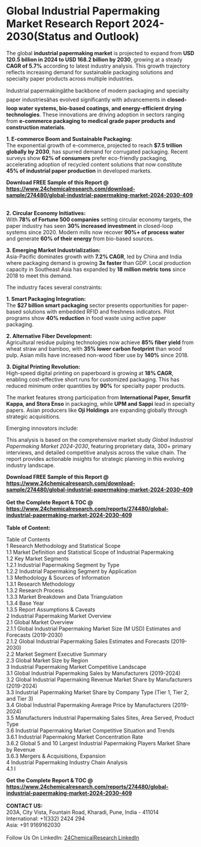 <h1>Global Industrial Papermaking Market Research Report 2024-2030(Status and Outlook)</h1><p>The global <strong>industrial papermaking market</strong> is projected to expand from <strong>USD 120.5 billion in 2024 to USD 168.2 billion by 2030</strong>, growing at a steady <strong>CAGR of 5.7%</strong> according to latest industry analysis. This growth trajectory reflects increasing demand for sustainable packaging solutions and specialty paper products across multiple industries.</p><p>Industrial papermakingâthe backbone of modern packaging and specialty paper industriesâhas evolved significantly with advancements in <strong>closed-loop water systems, bio-based coatings, and energy-efficient drying technologies</strong>. These innovations are driving adoption in sectors ranging from <strong>e-commerce packaging to medical grade paper products and construction materials</strong>.</p><p><strong>1. E-commerce Boom and Sustainable Packaging:</strong><br>
The exponential growth of e-commerce, projected to reach <strong>$7.5 trillion globally by 2030</strong>, has spurred demand for corrugated packaging. Recent surveys show <strong>62% of consumers</strong> prefer eco-friendly packaging, accelerating adoption of recycled content solutions that now constitute <strong>45% of industrial paper production</strong> in developed markets.</p><div><b>Download FREE Sample of this Report @ 
            <a href="https://www.24chemicalresearch.com/download-sample/274480/global-industrial-papermaking-market-2024-2030-409">
            https://www.24chemicalresearch.com/download-sample/274480/global-industrial-papermaking-market-2024-2030-409</a></b></div><br><p><strong>2. Circular Economy Initiatives:</strong><br>
With <strong>78% of Fortune 500 companies</strong> setting circular economy targets, the paper industry has seen <strong>30% increased investment</strong> in closed-loop systems since 2020. Modern mills now recover <strong>90%+ of process water</strong> and generate <strong>60% of their energy</strong> from bio-based sources.</p><p><strong>3. Emerging Market Industrialization:</strong><br>
Asia-Pacific dominates growth with <strong>7.2% CAGR</strong>, led by China and India where packaging demand is growing <strong>3x faster</strong> than GDP. Local production capacity in Southeast Asia has expanded by <strong>18 million metric tons</strong> since 2018 to meet this demand.</p><p>The industry faces several constraints:</p><p><strong>1. Smart Packaging Integration:</strong><br>
The <strong>$27 billion smart packaging</strong> sector presents opportunities for paper-based solutions with embedded RFID and freshness indicators. Pilot programs show <strong>40% reduction</strong> in food waste using active paper packaging.</p><p><strong>2. Alternative Fiber Development:</strong><br>
Agricultural residue pulping technologies now achieve <strong>85% fiber yield</strong> from wheat straw and bamboo, with <strong>35% lower carbon footprint</strong> than wood pulp. Asian mills have increased non-wood fiber use by <strong>140%</strong> since 2018.</p><p><strong>3. Digital Printing Revolution:</strong><br>
High-speed digital printing on paperboard is growing at <strong>18% CAGR</strong>, enabling cost-effective short runs for customized packaging. This has reduced minimum order quantities by <strong>90%</strong> for specialty paper products.</p><p>The market features strong participation from <strong>International Paper, Smurfit Kappa, and Stora Enso</strong> in packaging, while <strong>UPM and Sappi</strong> lead in specialty papers. Asian producers like <strong>Oji Holdings</strong> are expanding globally through strategic acquisitions.</p><p>Emerging innovators include:</p><p>This analysis is based on the comprehensive market study <em>Global Industrial Papermaking Market 2024-2030</em>, featuring proprietary data, 300+ primary interviews, and detailed competitive analysis across the value chain. The report provides actionable insights for strategic planning in this evolving industry landscape.</p><div><b>Download FREE Sample of this Report @ 
            <a href="https://www.24chemicalresearch.com/download-sample/274480/global-industrial-papermaking-market-2024-2030-409">
            https://www.24chemicalresearch.com/download-sample/274480/global-industrial-papermaking-market-2024-2030-409</a></b></div><br><div><b>Get the Complete Report & TOC @ 
            <a href="https://www.24chemicalresearch.com/reports/274480/global-industrial-papermaking-market-2024-2030-409">
            https://www.24chemicalresearch.com/reports/274480/global-industrial-papermaking-market-2024-2030-409</a></b></div><br>
            <b>Table of Content:</b><p>Table of Contents<br />
1 Research Methodology and Statistical Scope<br />
1.1 Market Definition and Statistical Scope of Industrial Papermaking<br />
1.2 Key Market Segments<br />
1.2.1 Industrial Papermaking Segment by Type<br />
1.2.2 Industrial Papermaking Segment by Application<br />
1.3 Methodology & Sources of Information<br />
1.3.1 Research Methodology<br />
1.3.2 Research Process<br />
1.3.3 Market Breakdown and Data Triangulation<br />
1.3.4 Base Year<br />
1.3.5 Report Assumptions & Caveats<br />
2 Industrial Papermaking Market Overview<br />
2.1 Global Market Overview<br />
2.1.1 Global Industrial Papermaking Market Size (M USD) Estimates and Forecasts (2019-2030)<br />
2.1.2 Global Industrial Papermaking Sales Estimates and Forecasts (2019-2030)<br />
2.2 Market Segment Executive Summary<br />
2.3 Global Market Size by Region<br />
3 Industrial Papermaking Market Competitive Landscape<br />
3.1 Global Industrial Papermaking Sales by Manufacturers (2019-2024)<br />
3.2 Global Industrial Papermaking Revenue Market Share by Manufacturers (2019-2024)<br />
3.3 Industrial Papermaking Market Share by Company Type (Tier 1, Tier 2, and Tier 3)<br />
3.4 Global Industrial Papermaking Average Price by Manufacturers (2019-2024)<br />
3.5 Manufacturers Industrial Papermaking Sales Sites, Area Served, Product Type<br />
3.6 Industrial Papermaking Market Competitive Situation and Trends<br />
3.6.1 Industrial Papermaking Market Concentration Rate<br />
3.6.2 Global 5 and 10 Largest Industrial Papermaking Players Market Share by Revenue<br />
3.6.3 Mergers & Acquisitions, Expansion<br />
4 Industrial Papermaking Industry Chain Analysis<br />
4.1 I</p><div><b>Get the Complete Report & TOC @ 
            <a href="https://www.24chemicalresearch.com/reports/274480/global-industrial-papermaking-market-2024-2030-409">
            https://www.24chemicalresearch.com/reports/274480/global-industrial-papermaking-market-2024-2030-409</a></b></div><br><b>CONTACT US:</b><br>
            203A, City Vista, Fountain Road, Kharadi, Pune, India - 411014<br>
            International: +1(332) 2424 294<br>
            Asia: +91 9169162030 <br><br>
            Follow Us On LinkedIn: <a href="https://www.linkedin.com/company/24chemicalresearch/">24ChemicalResearch LinkedIn</a>